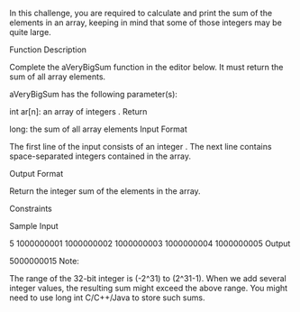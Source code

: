 In this challenge, you are required to calculate and print the sum of the elements in an array, keeping in mind that some of those integers may be quite large.

Function Description

Complete the aVeryBigSum function in the editor below. It must return the sum of all array elements.

aVeryBigSum has the following parameter(s):

int ar[n]: an array of integers .
Return

long: the sum of all array elements
Input Format

The first line of the input consists of an integer .
The next line contains  space-separated integers contained in the array.

Output Format

Return the integer sum of the elements in the array.

Constraints


Sample Input

5
1000000001 1000000002 1000000003 1000000004 1000000005
Output

5000000015
Note:

The range of the 32-bit integer is (-2^31) to (2^31-1).
When we add several integer values, the resulting sum might exceed the above range. You might need to use long int C/C++/Java to store such sums.
